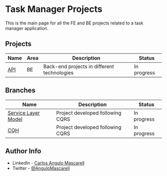 # Task Manager Projects

This is the main page for all the FE and BE projects related to a task manager application.

## Projects

| Name         | Area | Description                                 | Status      |
| ------------ | ---- | ------------------------------------------- | ----------- |
| [API](./API) | BE   | Back-end projects in different technologies | In progress |

## Branches

| Name                                                                            | Description                      | Status      |
| ------------------------------------------------------------------------------- | -------------------------------- | ----------- |
| [Service Layer Model](https://github.com/cangulo/taskmanager/tree/servicelayer) | Project developed following CQRS | In progress |
| [CQH](https://github.com/cangulo/taskmanager/tree/CQH)                          | Project developed following CQRS | In progress |


## Author Info

* LinkedIn   - [Carlos Angulo Mascarell](https://www.linkedin.com/in/angulomascarell)
* Twitter   - [@AnguloMascarell](https://twitter.com/angulomascarell)

